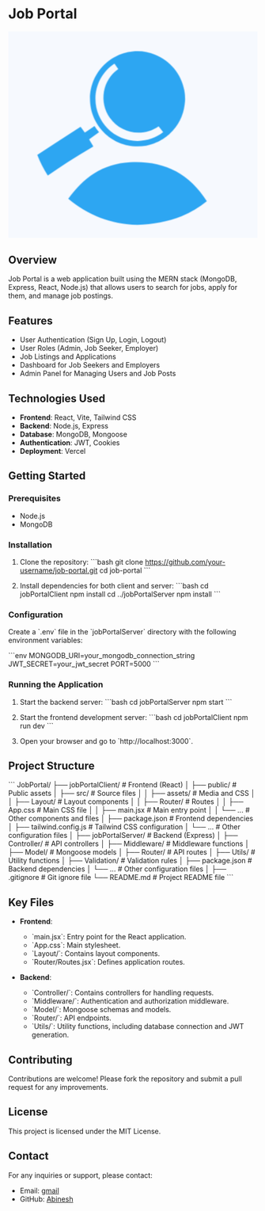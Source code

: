 
# Job Portal

![Job Portal Logo](jobPortalClient/public/JobLogo.png)

## Overview

Job Portal is a web application built using the MERN stack (MongoDB, Express, React, Node.js) that allows users to search for jobs, apply for them, and manage job postings.

## Features

- User Authentication (Sign Up, Login, Logout)
- User Roles (Admin, Job Seeker, Employer)
- Job Listings and Applications
- Dashboard for Job Seekers and Employers
- Admin Panel for Managing Users and Job Posts

## Technologies Used

- **Frontend**: React, Vite, Tailwind CSS
- **Backend**: Node.js, Express
- **Database**: MongoDB, Mongoose
- **Authentication**: JWT, Cookies
- **Deployment**: Vercel

## Getting Started

### Prerequisites

- Node.js
- MongoDB

### Installation

1. Clone the repository:
    \`\`\`bash
    git clone https://github.com/your-username/job-portal.git
    cd job-portal
    \`\`\`

2. Install dependencies for both client and server:
    \`\`\`bash
    cd jobPortalClient
    npm install
    cd ../jobPortalServer
    npm install
    \`\`\`

### Configuration

Create a \`.env\` file in the \`jobPortalServer\` directory with the following environment variables:

\`\`\`env
MONGODB_URI=your_mongodb_connection_string
JWT_SECRET=your_jwt_secret
PORT=5000
\`\`\`

### Running the Application

1. Start the backend server:
    \`\`\`bash
    cd jobPortalServer
    npm start
    \`\`\`

2. Start the frontend development server:
    \`\`\`bash
    cd jobPortalClient
    npm run dev
    \`\`\`

3. Open your browser and go to \`http://localhost:3000\`.

## Project Structure

\`\`\`
JobPortal/
├── jobPortalClient/          # Frontend (React)
│   ├── public/               # Public assets
│   ├── src/                  # Source files
│   │   ├── assets/           # Media and CSS
│   │   ├── Layout/           # Layout components
│   │   ├── Router/           # Routes
│   │   ├── App.css           # Main CSS file
│   │   ├── main.jsx          # Main entry point
│   │   └── ...               # Other components and files
│   ├── package.json          # Frontend dependencies
│   ├── tailwind.config.js    # Tailwind CSS configuration
│   └── ...                   # Other configuration files
│
├── jobPortalServer/          # Backend (Express)
│   ├── Controller/           # API controllers
│   ├── Middleware/           # Middleware functions
│   ├── Model/                # Mongoose models
│   ├── Router/               # API routes
│   ├── Utils/                # Utility functions
│   ├── Validation/           # Validation rules
│   ├── package.json          # Backend dependencies
│   └── ...                   # Other configuration files
│
├── .gitignore                # Git ignore file
└── README.md                 # Project README file
\`\`\`

## Key Files

- **Frontend**:
  - \`main.jsx\`: Entry point for the React application.
  - \`App.css\`: Main stylesheet.
  - \`Layout/\`: Contains layout components.
  - \`Router/Routes.jsx\`: Defines application routes.

- **Backend**:
  - \`Controller/\`: Contains controllers for handling requests.
  - \`Middleware/\`: Authentication and authorization middleware.
  - \`Model/\`: Mongoose schemas and models.
  - \`Router/\`: API endpoints.
  - \`Utils/\`: Utility functions, including database connection and JWT generation.

## Contributing

Contributions are welcome! Please fork the repository and submit a pull request for any improvements.

## License

This project is licensed under the MIT License.

## Contact

For any inquiries or support, please contact:
- Email: [gmail](emailto:neshabi096@gmail.com)
- GitHub: [Abinesh](https://github.com/your-username)
